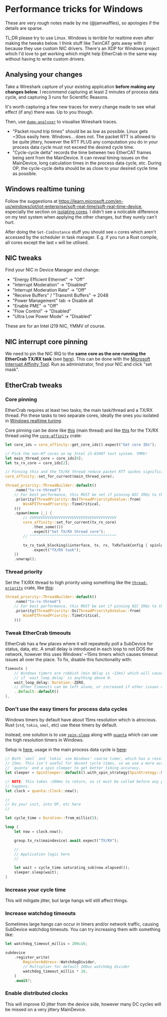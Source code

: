 # Performance tricks for Windows

These are very rough notes made by me (@jamwaffles), so apologies if the details are sparse.

TL;DR please try to use Linux. Windows is terrible for realtime even after making the tweaks below.
I think stuff like TwinCAT gets away with it because they use custom NIC drivers. There's an XDP for
Windows project which I'd love to get working which might help EtherCrab in the same way without
having to write custom drivers.

## Analysing your changes

Take a Wireshark capture of your existing application **before making any changes below**. I
recommend capturing at least 2 minutes of process data cycle, and capturing 3 runs for Scientific
Reasons.

It's worth capturing a few new traces for every change made to see what effect (if any) there was.
Up to you though.

Then, use [`dump-analyser`](https://github.com/ethercrab-rs/dump-analyser) to visualise Wireshark
traces.

- "Packet round trip times" should be as low as possible. Linux gets ~30us easily here. Windows...
  does not. The packet RTT is allowed to be quite jittery, however the RTT PLUS any computation you
  do in your process data cycle must not exceed the desired cycle time.
- "Cycle-cycle delta" records the time between two EtherCAT frames being sent from the MainDevice.
  It can reveal timing issues on the MainDevice, long calculation times in the process data cycle,
  etc. During OP, the cycle-cycle delta should be as close to your desired cycle time as possible.

## Windows realtime tuning

Follow the suggestions at
<https://learn.microsoft.com/en-us/windows/iot/iot-enterprise/soft-real-time/soft-real-time-device>,
especially the section on
[isolating cores](https://learn.microsoft.com/en-us/windows/iot/iot-enterprise/soft-real-time/soft-real-time-device#use-mdm-bridge-wmi-provider-to-configure-the-windowsiot-csp).
I didn't see a noticable difference on my test system when applying the other changes, but they
surely can't hurt.

After doing the `Set-CimInstance` stuff you should see `n` cores which aren't accessed by the
scheduler in task manager. E.g. if you run a Rust compile, all cores except the last `n` will be
utilised.

## NIC tweaks

Find your NIC in Device Manager and change:

- "Energy Efficient Ethernet" -> "Off"
- "Interrupt Moderation" -> "Disabled"
- "Interrupt Moderation Rate" -> "Off"
- "Receive Buffers" / "Transmit Buffers" -> 2048
- "Power Management" tab -> Disable all
- "Enable PME" -> "Off"
- "Flow Control" -> "Disabled"
- "Ultra Low Power Mode" -> "Disabled"

These are for an Intel i219 NIC, YMMV of course.

## NIC interrupt core pinning

We need to pin the NIC IRQ to the **same core as the one running the EtherCrab TX/RX task** (see
[here](#core-pinning)). This can be done with the
[Microsoft Interrupt Affinity Tool](https://www.techpowerup.com/download/microsoft-interrupt-affinity-tool/).
Run as administrator, find your NIC and click "set mask".

## EtherCrab tweaks

### Core pinning

EtherCrab requires at least two tasks; the main task/thread and a TX/RX thread. Pin these tasks to
two separate cores, ideally the ones you isolated in
[Windows realtime tuning](#windows-realtime-tuning).

Core pinning can be done like
[this](https://github.com/ethercrab-rs/ethercrab/blob/6d9fa85047cde6f20bfb5f1499daa9eb033e70fe/examples/windows.rs)
(main thread) and like
[this](https://github.com/ethercrab-rs/ethercrab/blob/6d9fa85047cde6f20bfb5f1499daa9eb033e70fe/examples/windows.rs#L94-L96)
for the TX/RX thread using the [`core-affinity`](https://docs.rs/core_affinity) crate:

```rust
let core_ids = core_affinity::get_core_ids().expect("Get core IDs");

// Pick the non-HT cores on my Intel i5-8500T test system. YMMV!
let main_thread_core = core_ids[0];
let tx_rx_core = core_ids[2];

// Pinning this and the TX/RX thread reduce packet RTT spikes significantly
core_affinity::set_for_current(main_thread_core);

thread_priority::ThreadBuilder::default()
    .name("tx-rx-thread")
    // For best performance, this MUST be set if pinning NIC IRQs to the same core
    .priority(ThreadPriority::Os(ThreadPriorityOsValue::from(
        WinAPIThreadPriority::TimeCritical,
    )))
    .spawn(move |_| {
        // VVVVVVVVVVVVVVVVVVVVVVVVVVVVVVVVVVVVVVV
        core_affinity::set_for_current(tx_rx_core)
            .then_some(())
            .expect("Set TX/RX thread core");
        // ^^^^^^^^^^^^^^^^^^^^^^^^^^^^^^^^^^^^^^^

        tx_rx_task_blocking(&interface, tx, rx, TxRxTaskConfig { spinloop: false })
            .expect("TX/RX task");
    })
    .unwrap();
```

### Thread priority

Set the TX/RX thread to high priority using something like the
[`thread-priority`](https://docs.rs/thread-priority) crate, like
[this](https://github.com/ethercrab-rs/ethercrab/blob/6d9fa85047cde6f20bfb5f1499daa9eb033e70fe/examples/windows.rs#L94-L96):

```rust
thread_priority::ThreadBuilder::default()
    .name("tx-rx-thread")
    // For best performance, this MUST be set if pinning NIC IRQs to the same core
    .priority(ThreadPriority::Os(ThreadPriorityOsValue::from(
        WinAPIThreadPriority::TimeCritical,
    )))
```

### Tweak EtherCrab timeouts

EtherCrab has a few places where it will repeatedly poll a SubDevice for status, data, etc. A small
delay is introduced in each loop to not DOS the network, however this uses Windows' ~15ms timers
which causes timeout issues all over the place. To fix, disable this functionality with:

```rust
Timeouts {
    // Windows timers are rubbish (min delay is ~15ms) which will cause a bunch of timeouts
    // if `wait_loop_delay` is anything above 0.
    wait_loop_delay: Duration::ZERO,
    // Other timeouts can be left alone, or increased if other issues are found.
    ..Default::default()
},
```

### Don't use the easy timers for process data cycles

Windows timers by default have about 15ms resolution which is atrocious. Rust (`std`, `tokio`,
`smol`, etc) use these timers by default.

Instead, one solution is to use [`spin-sleep`](https://docs.rs/spin_sleep) along with
[`quanta`](https://docs.rs/quanta) which can use the high resolution timers in Windows.

Setup is
[here](https://github.com/ethercrab-rs/ethercrab/blob/6d9fa85047cde6f20bfb5f1499daa9eb033e70fe/examples/windows.rs#L75-L82),
usage in the main process data cycle is
[here](https://github.com/ethercrab-rs/ethercrab/blob/6d9fa85047cde6f20bfb5f1499daa9eb033e70fe/examples/windows.rs#L150-L173):

```rust
// Both `smol` and `tokio` use Windows' coarse timer, which has a resolution of at least
// 15ms. This isn't useful for decent cycle times, so we use a more accurate clock from
// `quanta` and a spin sleeper to get better timing accuracy.
let sleeper = SpinSleeper::default().with_spin_strategy(SpinStrategy::SpinLoopHint);

// NOTE: This takes ~200ms to return, so it must be called before any proper EtherCAT stuff
// happens.
let clock = quanta::Clock::new();

//
// Do your init, into OP, etc here
//

let cycle_time = Duration::from_millis(5);

loop {
    let now = clock.now();

    group.tx_rx(&maindevice).await.expect("TX/RX");

    //
    // Application logic here
    //

    let wait = cycle_time.saturating_sub(now.elapsed());
    sleeper.sleep(wait);
}
```

### Increase your cycle time

This will mitigate jitter, but large hangs will still affect things.

### Increase watchdog timeouts

Sometimes large hangs can occur in timers and/or network traffic, causing SubDevice watchdog
timeouts. You can try increasing them with something like:

```rust
let watchdog_timeout_millis = 200u16;

subdevice
    .register_write(
        RegisterAddress::WatchdogDivider,
        // Multiplier for default 100us watchdog divider
        watchdog_timeout_millis * 10,
    )
    .await?;
```

### Enable distributed clocks

This will improve IO jitter from the device side, however many DC cycles will be missed on a very
jittery MainDevice.

